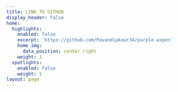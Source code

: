 ```yaml
---
title: LINK TO GITHUB
display_header: false
home:
  highlights:
    enabled: false
    excerpt: 'https://github.com/Pavandipkaur34/purple-aspen'
    home_img:
      data_position: center right
    weight: 1
  spotlights:
    enabled: false
    weight: 1
layout: page
---
```


